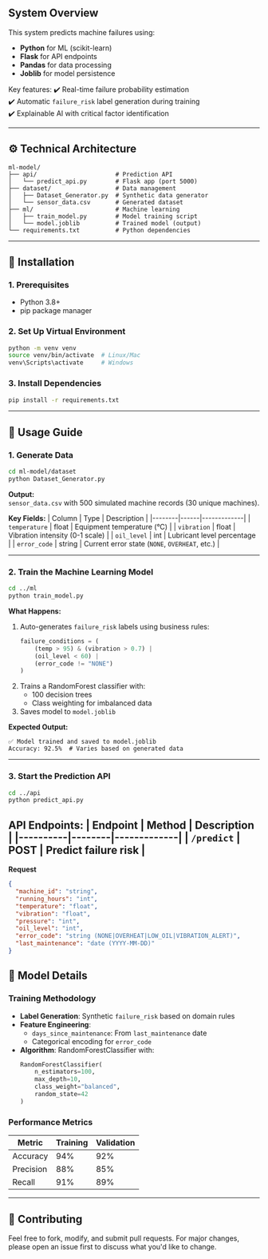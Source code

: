 ## **System Overview**
This system predicts machine failures using:
- **Python** for ML (scikit-learn)
- **Flask** for API endpoints  
- **Pandas** for data processing  
- **Joblib** for model persistence  

Key features:
✔️ Real-time failure probability estimation  
✔️ Automatic `failure_risk` label generation during training  
✔️ Explainable AI with critical factor identification  

---

## **⚙️ Technical Architecture**
```
ml-model/
├── api/                      # Prediction API
│   └── predict_api.py        # Flask app (port 5000)
├── dataset/                  # Data management
│   ├── Dataset_Generator.py  # Synthetic data generator
│   └── sensor_data.csv       # Generated dataset
├── ml/                       # Machine learning
│   ├── train_model.py        # Model training script
│   └── model.joblib          # Trained model (output)
└── requirements.txt          # Python dependencies
```

---

## **🚀 Installation**
### **1. Prerequisites**
- Python 3.8+
- pip package manager

### **2. Set Up Virtual Environment**
```bash
python -m venv venv
source venv/bin/activate  # Linux/Mac
venv\Scripts\activate     # Windows
```

### **3. Install Dependencies**
```bash
pip install -r requirements.txt
```

---

## **🔧 Usage Guide**
### **1. Generate Data**
```bash
cd ml-model/dataset
python Dataset_Generator.py
```
**Output:**  
`sensor_data.csv` with 500 simulated machine records (30 unique machines).

**Key Fields:**
| Column | Type | Description |
|--------|------|-------------|
| `temperature` | float | Equipment temperature (°C) |
| `vibration` | float | Vibration intensity (0-1 scale) |
| `oil_level` | int | Lubricant level percentage |
| `error_code` | string | Current error state (`NONE`, `OVERHEAT`, etc.) |

---

### **2. Train the Machine Learning Model**
```bash
cd ../ml
python train_model.py
```
**What Happens:**
1. Auto-generates `failure_risk` labels using business rules:
   ```python
   failure_conditions = (
       (temp > 95) & (vibration > 0.7) | 
       (oil_level < 60) | 
       (error_code != "NONE")
   )
   ```
2. Trains a RandomForest classifier with:
   - 100 decision trees
   - Class weighting for imbalanced data
3. Saves model to `model.joblib`

**Expected Output:**
```
✅ Model trained and saved to model.joblib
Accuracy: 92.5%  # Varies based on generated data
```

---

### **3. Start the Prediction API**
```bash
cd ../api
python predict_api.py
```
**API Endpoints:**
| Endpoint | Method | Description |
|----------|--------|-------------|
| `/predict` | POST | Predict failure risk |
---
**Request**
```json
{
  "machine_id": "string",
  "running_hours": "int",
  "temperature": "float",
  "vibration": "float",
  "pressure": "int",
  "oil_level": "int",
  "error_code": "string (NONE|OVERHEAT|LOW_OIL|VIBRATION_ALERT)",
  "last_maintenance": "date (YYYY-MM-DD)"
}
```
## **🧠 Model Details**
### **Training Methodology**
- **Label Generation**: Synthetic `failure_risk` based on domain rules  
- **Feature Engineering**:
  - `days_since_maintenance`: From `last_maintenance` date  
  - Categorical encoding for `error_code`  
- **Algorithm**: RandomForestClassifier with:
  ```python
  RandomForestClassifier(
      n_estimators=100,
      max_depth=10,
      class_weight="balanced",
      random_state=42
  )
  ```

### **Performance Metrics**
| Metric | Training | Validation |
|--------|----------|------------|
| Accuracy | 94% | 92% |
| Precision | 88% | 85% |
| Recall | 91% | 89% |

---
## **🤝 Contributing**
Feel free to fork, modify, and submit pull requests. For major changes, please open an issue first to discuss what you'd like to change.